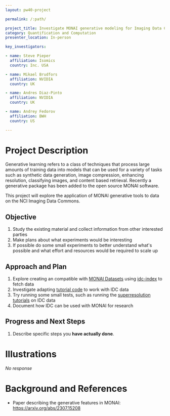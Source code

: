 ```yaml
---
layout: pw40-project

permalink: /:path/

project_title: Investigate MONAI generative modeling for Imaging Data Commons
category: Quantification and Computation
presenter_location: In-person

key_investigators:

- name: Steve Pieper
  affiliation: Isomics
  country: Inc. USA

- name: Mikael Brudfors
  affiliation: NVIDIA
  country: UK

- name: Andres Diaz-Pinto
  affiliation: NVIDIA
  country: UK

- name: Andrey Fedorov
  affiliation: BWH
  country: US

---
```


# Project Description

<!-- Add a short paragraph describing the project. -->

Generative learning refers to a class of techniques that process large amounts of training data into models that can be used for a variety of tasks such as synthetic data generation, image compression, enhancing resolution, classifying images, and content based retrieval.  Recently a generative package has been added to the open source MONAI software.

This project will explore the application of MONAI generative tools to data on the NCI Imaging Data Commons.

## Objective

<!-- Describe here WHAT you would like to achieve (what you will have as end result). -->

1.  Study the existing material and collect information from other interested parties
2.  Make plans about what experiments would be interesting
3.  If possible do some small experiments to better understand what's possible and what effort and resources would be required to scale up

## Approach and Plan

<!-- Describe here HOW you would like to achieve the objectives stated above. -->

1.  Explore creating an  compatible with [MONAI Datasets](https://docs.monai.io/en/latest/data.html) using [idc-index](https://github.com/ImagingDataCommons/idc-index) to fetch data
2.  Investigate adapting [tutorial code](https://github.com/Project-MONAI/tutorials/tree/main/generative) to work with IDC data
3.  Try running some small tests, such as running the [superresolution tutorials](https://github.com/Project-MONAI/GenerativeModels/blob/main/tutorials/generative/2d_super_resolution/2d_stable_diffusion_v2_super_resolution.ipynb) on IDC data
4.  Document how IDC can be used with MONAI for research

## Progress and Next Steps

<!-- Update this section as you make progress, describing of what you have ACTUALLY DONE.
     If there are specific steps that you could not complete then you can describe them here, too. -->

1.  Describe specific steps you **have actually done**.

# Illustrations

<!-- Add pictures and links to videos that demonstrate what has been accomplished. -->

*No response*

# Background and References

<!-- If you developed any software, include link to the source code repository.
     If possible, also add links to sample data, and to any relevant publications. -->

*   Paper describing the generative features in MONAI: <https://arxiv.org/abs/2307.15208>
